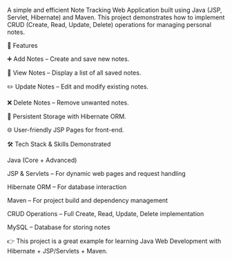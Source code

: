 A simple and efficient Note Tracking Web Application built using Java (JSP, Servlet, Hibernate) and Maven.
This project demonstrates how to implement CRUD (Create, Read, Update, Delete) operations for managing personal notes.


🚀 Features

➕ Add Notes – Create and save new notes.

📖 View Notes – Display a list of all saved notes.

✏️ Update Notes – Edit and modify existing notes.

❌ Delete Notes – Remove unwanted notes.

💾 Persistent Storage with Hibernate ORM.

🌐 User-friendly JSP Pages for front-end.

🛠️ Tech Stack & Skills Demonstrated

Java (Core + Advanced)

JSP & Servlets – For dynamic web pages and request handling

Hibernate ORM – For database interaction

Maven – For project build and dependency management

CRUD Operations – Full Create, Read, Update, Delete implementation

MySQL – Database for storing notes

👉 This project is a great example for learning Java Web Development with Hibernate + JSP/Servlets + Maven.
